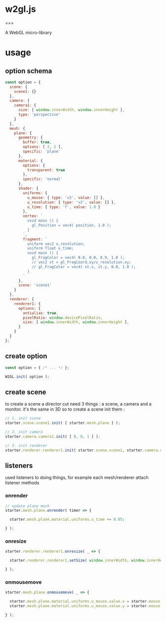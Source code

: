 # w2gl.js
===

A WebGL micro-library

# usage

## option schema

```js
const option = {
  scene: {
    scene1: {}
  },
  camera: {
    camera1: {
      size: [ window.innerWidth, window.innerHeight ],
      type: 'perspective'
    }
  },
  mesh: {
    plane: {
      geometry: {
        buffer: true,
        options: [ 2, 2 ],
        specific: 'plane'
      },
      material: {
        options: {
          transparent: true
        },
        specific: 'normal'
      },
      shader: {
        uniforms: {
          u_mouse: { type: 'v2', value: [] },
          u_resolution: { type: 'v2', value: [] },
          u_time: { type: 'f', value: 1.0 }
        },
        vertex: `
          void main () {
            gl_Position = vec4( position, 1.0 );
          }
        `,
        fragment: `
          uniform vec2 u_resolution;
          uniform float u_time;
          void main () {
            gl_FragColor = vec4( 0.0, 0.0, 0.9, 1.0 );
            // vec2 st = gl_FragCoord.xy/u_resolution.xy;
            // gl_FragColor = vec4( st.x, st.y, 0.0, 1.0 );
          }
        `
      },
      scene: 'scene1'
    }
  },
  renderer: {
    renderer1: {
      options: {
        antialias: true,
        pixelRatio: window.devicePixelRatio,
        size: [ window.innerWidth, window.innerHeight ],
      }
    }
  }
};
```

## create option

```js
const option = { /* ... */ };

W2GL.init( option );
```

## create scene

to create a scene a director cut need 3 things : a scene, a camera and a monitor. it's the same in 
3D so to create a scene init them :

```js
// 1. init scene
starter.scene.scene1.init( [ starter.mesh.plane ] );

// 2. init camera
starter.camera.camera1.init( [ 0, 0, 1 ] );

// 3. init renderer
starter.renderer.renderer1.init( starter.scene.scene1, starter.camera.camera1 );
```

## listeners

used listeners to doing things, for example each mesh/renderer attach listener methods

### onrender

```js
// update plane mesh
starter.mesh.plane.onrender( timer => {

  starter.mesh.plane.material.uniforms.u_time += 0.05;

} );
```

### onresize

```js
starter.renderer.renderer1.onresize( _ => {

  starter.renderer.renderer1.setSize( window.innerWidth, window.innerHeight );

} );
```

### onmousemove

```js
starter.mesh.plane.onmousemove( _ => {

  starter.mesh.plane.material.uniforms.u_mouse.value.x = starter.mouse.x;
  starter.mesh.plane.material.uniforms.u_mouse.value.y = starter.mouse.y;

} );
```
